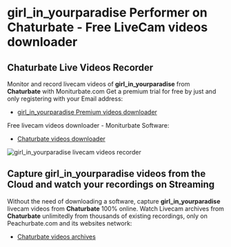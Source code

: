 # girl_in_yourparadise Performer on Chaturbate - Free LiveCam videos downloader

## Chaturbate Live Videos Recorder

Monitor and record livecam videos of **girl_in_yourparadise** from **Chaturbate** with Moniturbate.com
Get a premium trial for free by just and only registering with your Email address:
* [girl_in_yourparadise Premium videos downloader](https://moniturbate.com/request-demo-licence-key.html)

Free livecam videos downloader - Moniturbate Software:
* [Chaturbate videos downloader](https://moniturbate.com/moniturbate-download-software.html)

![girl_in_yourparadise livecam videos recorder](https://peachurnet.com/templates/moniturbate-software.png)


## Capture girl_in_yourparadise videos from the Cloud and watch your recordings on Streaming

Without the need of downloading a software, capture **girl_in_yourparadise** livecam videos from **Chaturbate** 100% online.
Watch Livecam archives from **Chaturbate** unlimitedly from thousands of existing recordings, only on Peachurbate.com and its websites network:
* [Chaturbate videos archives](https://peachurnet.com/)
